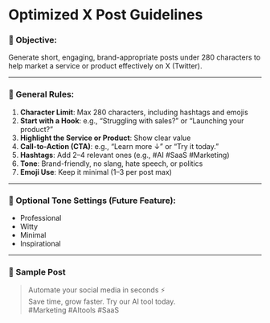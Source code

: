 # Optimized X Post Guidelines

### 🧠 Objective:
Generate short, engaging, brand-appropriate posts under 280 characters to help market a service or product effectively on X (Twitter).

---

### 📏 General Rules:

1. **Character Limit**: Max 280 characters, including hashtags and emojis
2. **Start with a Hook**: e.g., “Struggling with sales?” or “Launching your product?”
3. **Highlight the Service or Product**: Show clear value
4. **Call-to-Action (CTA)**: e.g., “Learn more ↓” or “Try it today.”
5. **Hashtags**: Add 2–4 relevant ones (e.g., #AI #SaaS #Marketing)
6. **Tone**: Brand-friendly, no slang, hate speech, or politics
7. **Emoji Use**: Keep it minimal (1–3 per post max)

---

### 🎯 Optional Tone Settings (Future Feature):
- Professional
- Witty
- Minimal
- Inspirational

---

### 📌 Sample Post

> Automate your social media in seconds ⚡  
> Save time, grow faster. Try our AI tool today.  
> #Marketing #AItools #SaaS
